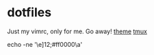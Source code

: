 # dotfiles
Just my vimrc, only for me. Go away!
[theme](https://github.com/tomasr/molokai)
[tmux](https://github.com/gpakosz/.tmux)



echo -ne '\e]12;#ff0000\a'

